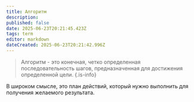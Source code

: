 ```yaml
---
title: Алгоритм
description: 
published: false
date: 2025-06-23T20:21:45.423Z
tags: term
editor: markdown
dateCreated: 2025-06-23T20:21:42.996Z
---
```



> Алгоритм - это конечная, четко определенная последовательность шагов, предназначенная для достижения определенной цели.
{.is-info}


В широком смысле, это план действий, который нужно выполнить для получения желаемого результата. 